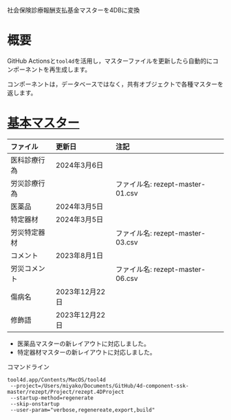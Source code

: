 社会保険診療報酬支払基金マスターを4DBに変換

# 概要

GitHub Actionsと`tool4d`を活用し，マスターファイルを更新したら自動的にコンポーネントを再生成します。

コンポーネントは，データベースではなく，共有オブジェクトで各種マスターを返します。

# [基本マスター](https://www.ssk.or.jp/seikyushiharai/tensuhyo/kihonmasta/index.html)

|ファイル|更新日|注記|
|:-|:-|:-|
|医科診療行為|2024年3月6日||
|労災診療行為||ファイル名: rezept-master-01.csv|
|医薬品|2024年3月5日||
|特定器材|2024年3月5日||
|労災特定器材||ファイル名: rezept-master-03.csv|
|コメント|2023年8月1日||
|労災コメント||ファイル名: rezept-master-06.csv|
|傷病名|2023年12月22日||
|修飾語|2023年12月22日||

* 医薬品マスターの新レイアウトに対応しました。
* 特定器材マスターの新レイアウトに対応しました。

コマンドライン

```
tool4d.app/Contents/MacOS/tool4d
 --project=/Users/miyako/Documents/GitHub/4d-component-ssk-master/rezept/Project/rezept.4DProject
 --startup-method=regenerate
 --skip-onstartup
 --user-param="verbose,regenereate,export,build"
```

